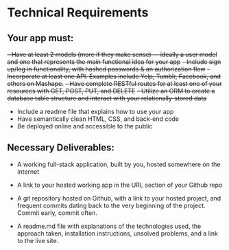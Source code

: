 # Technical Requirements

## Your app must:
~~- Have at least 2 models (more if they make sense) -- ideally a user model and one that represents the main functional idea for your app~~
~~- Include sign up/log in functionality, with hashed passwords & an authorization flow~~
~~- Incorporate at least one API. Examples include Yelp, Tumblr, Facebook, and others on Mashape.~~
~~- Have complete RESTful routes for at least one of your resources with GET, POST, PUT, and DELETE~~
~~- Utilize an ORM to create a database table structure and interact with your relationally-stored data~~
- Include a readme file that explains how to use your app
- Have semantically clean HTML, CSS, and back-end code
- Be deployed online and accessible to the public

## Necessary Deliverables:
- A working full-stack application, built by you, hosted somewhere on the internet

- A link to your hosted working app in the URL section of your Github repo

- A git repository hosted on Github, with a link to your hosted project,  and frequent commits dating back to the very beginning of the project. Commit early, commit often.

- A readme.md file with explanations of the technologies used, the approach taken, installation instructions, unsolved problems, and a link to the live site.


